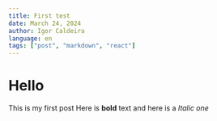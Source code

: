 ```yaml
---
title: First test
date: March 24, 2024
author: Igor Caldeira
language: en
tags: ["post", "markdown", "react"]
---
```


# Hello

This is my first post
Here is **bold** text and here is a _Italic one_
